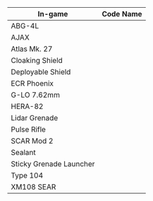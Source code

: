 | In-game       | Code Name   |
|------------|----------------|
| ABG-4L              |
| AJAX                |
| Atlas Mk. 27        |
| Cloaking Shield     |
| Deployable Shield   |
| ECR Phoenix         |
| G-LO 7.62mm         |
| HERA-82             |
| Lidar Grenade       |
| Pulse Rifle         |
| SCAR Mod 2          |
| Sealant             |
| Sticky Grenade Launcher |
| Type 104            |
| XM108 SEAR          |
